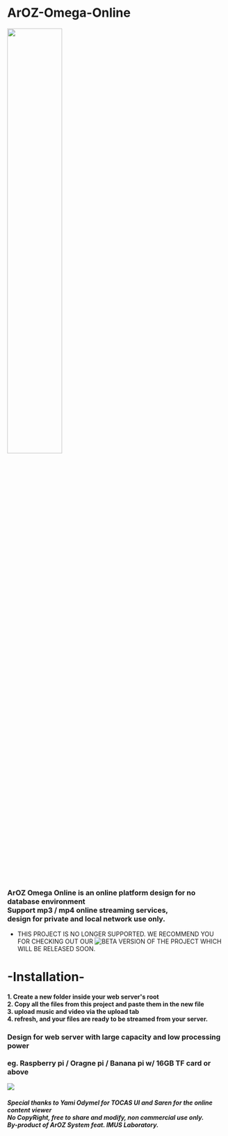 # ArOZ-Omega-Online<br>
<img src="https://raw.githubusercontent.com/tobychui/ArOZ-Omega-Online/master/image/Banner.png" style="width: 50%"><br>
<h3>
ArOZ Omega Online is an online platform design for no database environment<br>
Support mp3 / mp4 online streaming services,<br>
design for private and local network use only.<br>
</h3>


- THIS PROJECT IS NO LONGER SUPPORTED. WE RECOMMEND YOU FOR CHECKING OUT OUR ![BETA VERSION](https://github.com/tobychui/ArOZ-Online-System) OF THE PROJECT WHICH WILL BE RELEASED SOON.

<h1> -Installation- </h1>
<h4>
1. Create a new folder inside your web server's root <br>
2. Copy all the files from this project and paste them in the new file<br>
3. upload music and video via the upload tab<br>
4. refresh, and your files are ready to be streamed from your server.<br>
</h4>
<h3>
Design for web server with large capacity and low processing power<br><br>
eg. Raspberry pi / Oragne pi / Banana pi w/ 16GB TF card or above<br>
</h3>
<img src="https://raw.githubusercontent.com/tobychui/ArOZ-Omega-Online/master/image/ArOZ%20Online%20Preview.png">
<h5>
Special thanks to Yami Odymel for TOCAS UI and Saren for the online content viewer<br>
No CopyRight, free to share and modify, non commercial use only.<br>
By-product of ArOZ System feat. IMUS Laboratory.<br>
</h5>
